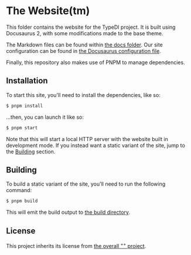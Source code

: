 # The Website(tm)

This folder contains the website for the TypeDI project.
It is built using Docusaurus 2, with some modifications made to the base theme.

The Markdown files can be found within [the docs folder](./docs/).
Our site configuration can be found in [the Docusaurus configuration file](./docusaurus.config.js).

Finally, this repository also makes use of PNPM to manage dependencies.

## Installation

To start this site, you'll need to install the dependencies, like so:

```sh
$ pnpm install
```

...then, you can launch it like so:

```sh
$ pnpm start
```

Note that this will start a local HTTP server with the website built in development mode.
If you instead want a static variant of the site, jump to the [Building](#building) section.

## Building

To build a static variant of the site, you'll need to run the following command:

```sh
$ pnpm build
```

This will emit the build output to [the build directory](./build/).

## License

This project inherits its license from [the overall <sup>++</sup> project](../LICENSE).
